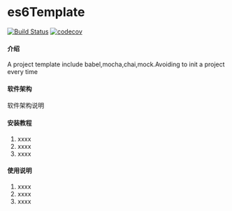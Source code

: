 # es6Template
[![Build Status](https://travis-ci.org/yeshrb/es6-template.svg?branch=master)](https://travis-ci.org/yeshrb/es6-template)
[![codecov](https://codecov.io/gh/yeshrb/es6-template/branch/master/graph/badge.svg)](https://codecov.io/gh/yeshrb/es6-template)
#### 介绍
A project template include babel,mocha,chai,mock.Avoiding to init a project every time

#### 软件架构
软件架构说明


#### 安装教程

1. xxxx
2. xxxx
3. xxxx

#### 使用说明

1. xxxx
2. xxxx
3. xxxx

